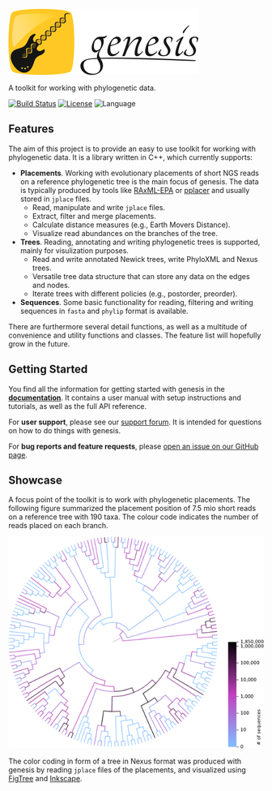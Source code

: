 [![genesis](/doc/logo/logo_readme.png?raw=true "genesis")](http://genesis-lib.org/)

A toolkit for working with phylogenetic data.

[![Build Status](https://travis-ci.org/lczech/genesis.svg?branch=master)](https://travis-ci.org/lczech/genesis)
[![License](https://img.shields.io/badge/license-GPLv3-blue.svg)](http://www.gnu.org/licenses/gpl.html)
![Language](https://img.shields.io/badge/language-C%2B%2B11-lightgrey.svg)
<!--![Language](https://img.shields.io/badge/language-python-lightgrey.svg)-->

Features
-------------------

The aim of this project is to provide an easy to use toolkit for working with phylogenetic data.
It is a library written in C++, which currently supports:

 *  **Placements**. Working with evolutionary placements of short NGS reads on a
    reference phylogenetic tree is the main focus of genesis. The data is typically produced by
    tools like [RAxML-EPA](http://sco.h-its.org/exelixis/web/software/epa/index.html) or
    [pplacer](http://matsen.fhcrc.org/pplacer/) and usually stored in `jplace` files.
     *  Read, manipulate and write `jplace` files.
     *  Extract, filter and merge placements.
     *  Calculate distance measures (e.g., Earth Movers Distance).
     *  Visualize read abundances on the branches of the tree.
 *  **Trees**. Reading, annotating and writing phylogenetic trees is supported, mainly for
    visulization purposes.
     *  Read and write annotated Newick trees, write PhyloXML and Nexus trees.
     *  Versatile tree data structure that can store any data on the edges and nodes.
     *  Iterate trees with different policies (e.g., postorder, preorder).
 *  **Sequences**. Some basic functionality for reading, filtering and writing sequences in
    `fasta` and `phylip` format is available.

There are furthermore several detail functions, as well as a multitude of convenience and utility
functions and classes.
The feature list will hopefully grow in the future.

Getting Started
-------------------

<!--
The functionality of genesis can be used in two ways:

 *  As a C++ library.
 *  As a Python module.
-->

You find all the information for getting started with genesis in the
**[documentation](http://doc.genesis-lib.org/)**.
It contains a user manual with setup instructions and tutorials, as well as the full API reference.

For **user support**, please see our [support forum](http://support.genesis-lib.org/).
It is intended for questions on how to do things with genesis.

For **bug reports and feature requests**, please
[open an issue on our GitHub page](https://github.com/lczech/genesis/issues).

Showcase
-------------------

A focus point of the toolkit is to work with phylogenetic placements.
The following figure summarized the placement position of 7.5 mio short reads on a
reference tree with 190 taxa. The colour code indicates the number of reads placed
on each branch.

![Phylogenetic tree with coloured branches.](/doc/img/visualize_placements.png?raw=true "Phylogenetic tree with coloured branches.")

The color coding in form of a tree in Nexus format was produced with genesis by reading `jplace`
files of the placements, and visualized using [FigTree](http://tree.bio.ed.ac.uk/software/figtree/)
and [Inkscape](https://inkscape.org).
